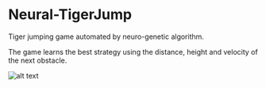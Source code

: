 # Neural-TigerJump
Tiger jumping game automated by neuro-genetic algorithm.

The game learns the best strategy using the distance, height and velocity of the next obstacle.

![alt text](https://github.com/domarod/Neural-TigerJump/blob/master/Screenshot%202019-06-13%20at%2014.24.31.png)
